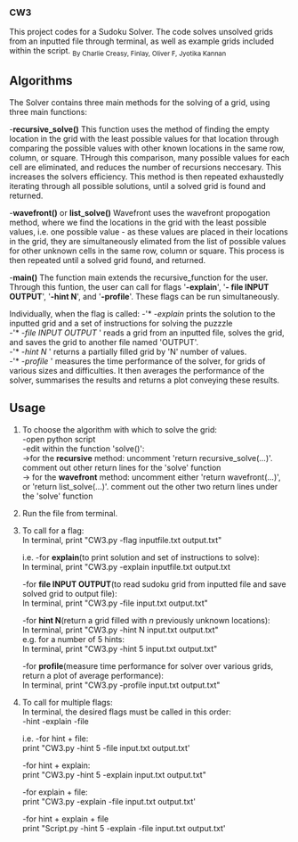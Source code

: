### CW3
This project codes for a Sudoku Solver. The code solves unsolved grids from an inputted file through terminal, as well as example grids included within the script. 
<sub> By Charlie Creasy, Finlay, Oliver F, Jyotika Kannan </sub>


## Algorithms
The Solver contains three main methods for the solving of a grid, using three main functions:

 -**recursive_solve()**
This function uses the method of finding the empty location in the grid with the least possible values for that location through comparing the possible values with other known locations in the same row, column, or square. THrough this comparison, many possible values for each cell are eliminated, and reduces the number of recursions neccesary. This increases the solvers efficiency. This method is then repeated exhaustedly iterating through all possible solutions, until a solved grid is found and returned.

 -**wavefront()** or **list_solve()**
Wavefront uses the wavefront propogation method, where we find the locations in the grid with the least possible values, i.e. one possible value - as these values are placed in their locations in the grid, they are simultaneously elimated from the list of possible values for other unknown cells in the same row, column or square. This process is then repeated until a solved grid found, and returned.

 -**main()** 
The function main extends the recursive_function for the user. Through this funtion, the user can call for flags '**-explain**', '**- file INPUT OUTPUT**', '**-hint N**', and '**-profile**'. These flags can be run simultaneously.

  Individually, when the flag is called:
    -'* *-explain* prints the solution to the inputted grid and a set of instructions for solving the puzzzle\
    -'* *-file INPUT OUTPUT* ' reads a grid from an inputted file, solves the grid, and saves the grid to another file named 'OUTPUT'.\
    -'* *-hint N* ' returns a partially filled grid by 'N' number of values.\
    -'* *-profile* ' measures the time performance of the solver, for grids of various sizes and difficulties. It then averages the performance of the solver, summarises the results and returns a plot conveying these results.
  
## Usage
1) To choose the algorithm with which to solve the grid:\
    -open python script\
    -edit within the function 'solve()':\
        ->for the **recursive** method: uncomment 'return recursive_solve(...)'. comment out other return lines for the 'solve' function \
        -> for the **wavefront** method: uncomment either 'return wavefront(...)', or 'return list_solve(...)'. comment out the other two return lines under            the 'solve' function
        
2) Run the file from terminal. 

3) To call for a flag:\
    In terminal, print "CW3.py -flag inputfile.txt output.txt"
    
    i.e.
    -for **explain**(to print solution and set of instructions to solve):\
     In terminal, print "CW3.py -explain inputfile.txt output.txt
     
    -for **file INPUT OUTPUT**(to read sudoku grid from inputted file and save solved grid to output file):\
     In terminal, print "CW3.py -file input.txt output.txt"
     
     -for **hint N**(return a grid filled with *n* previously unknown locations):\
     In terminal, print "CW3.py -hint N input.txt output.txt"\
     e.g. for a number of 5 hints:\
     In terminal, print "CW3.py -hint 5 input.txt output.txt"
     
     -for **profile**(measure time performance for solver over various grids, return a plot of average performance):\
     In terminal, print "CW3.py -profile input.txt output.txt"
     
 4) To call for multiple flags:\
    In terminal, the desired flags must be called in this order:\
    -hint  -explain  -file 
    
    i.e.
     -for hint + file:\
      print "CW3.py -hint 5 -file input.txt output.txt'
      
     -for hint + explain:\
      print "CW3.py -hint 5 -explain input.txt output.txt"
      
     -for explain + file:\
      print "CW3.py -explain -file input.txt output.txt'
      
     -for hint + explain + file\
      print "Script.py -hint 5 -explain -file input.txt output.txt'
        
        
       
        
  

  
  
